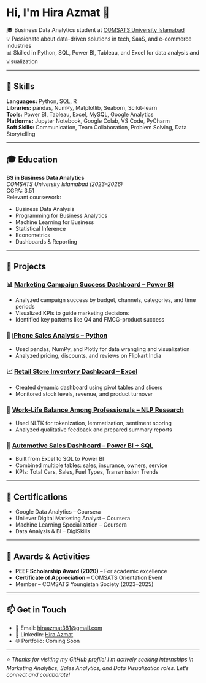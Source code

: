 # Hi, I'm Hira Azmat 👋

🎓 Business Data Analytics student at [COMSATS University Islamabad](https://www.comsats.edu.pk/)  
💡 Passionate about data-driven solutions in tech, SaaS, and e-commerce industries  
📊 Skilled in Python, SQL, Power BI, Tableau, and Excel for data analysis and visualization

---

## 🔧 Skills

**Languages:** Python, SQL, R  
**Libraries:** pandas, NumPy, Matplotlib, Seaborn, Scikit-learn  
**Tools:** Power BI, Tableau, Excel, MySQL, Google Analytics  
**Platforms:** Jupyter Notebook, Google Colab, VS Code, PyCharm  
**Soft Skills:** Communication, Team Collaboration, Problem Solving, Data Storytelling

---

## 🎓 Education

**BS in Business Data Analytics**  
*COMSATS University Islamabad (2023–2026)*  
CGPA: 3.51  
Relevant coursework:  
- Business Data Analysis  
- Programming for Business Analytics  
- Machine Learning for Business  
- Statistical Inference  
- Econometrics  
- Dashboards & Reporting  

---

## 📂 Projects

### 📊 [Marketing Campaign Success Dashboard – Power BI](https://github.com/hiraazmat381/Marketing-Campaign-Success-Dashboard)
- Analyzed campaign success by budget, channels, categories, and time periods
- Visualized KPIs to guide marketing decisions
- Identified key patterns like Q4 and FMCG-product success

### 📱 [iPhone Sales Analysis – Python](https://github.com/hiraazmat381/IPHONE_DATA_SALES_ANALYSIS)
- Used pandas, NumPy, and Plotly for data wrangling and visualization
- Analyzed pricing, discounts, and reviews on Flipkart India

### 📈 [Retail Store Inventory Dashboard – Excel](https://github.com/hiraazmat381/Data-Analysis-Project-Vrinda-Store-Online-Sales-Dashboard)
- Created dynamic dashboard using pivot tables and slicers
- Monitored stock levels, revenue, and product turnover

### 🧠 [Work-Life Balance Among Professionals – NLP Research](https://github.com/hiraazmat381/Qualitative-Study-WorkLife-Balance)
- Used NLTK for tokenization, lemmatization, sentiment scoring
- Analyzed qualitative feedback and prepared summary reports

### 🚗 [Automotive Sales Dashboard – Power BI + SQL](https://github.com/hiraazmat381/Automotive-Sales-Dashboard)
- Built from Excel to SQL to Power BI
- Combined multiple tables: sales, insurance, owners, service
- KPIs: Total Cars, Sales, Fuel Types, Transmission Trends

---

## 📜 Certifications

- Google Data Analytics – Coursera
- Unilever Digital Marketing Analyst – Coursera
- Machine Learning Specialization – Coursera
- Data Analysis & BI – DigiSkills

---

## 🏅 Awards & Activities

- **PEEF Scholarship Award (2020)** – For academic excellence  
- **Certificate of Appreciation** – COMSATS Orientation Event  
- Member – COMSATS Youngistan Society (2023–2025)

---

## 📫 Get in Touch

- 📧 Email: [hiraazmat381@gmail.com](mailto:hiraazmat381@gmail.com)  
- 💼 LinkedIn: [Hira Azmat](https://www.linkedin.com/in/hira-azmat)  
- 🌐 Portfolio: Coming Soon  

---

⭐ *Thanks for visiting my GitHub profile! I'm actively seeking internships in Marketing Analytics, Sales Analytics, and Data Visualization roles. Let’s connect and collaborate!*  
